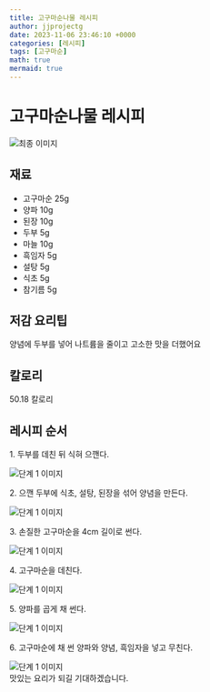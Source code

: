```yaml
---
title: 고구마순나물 레시피
author: jjprojectg
date: 2023-11-06 23:46:10 +0000
categories: [레시피]
tags: [고구마순]
math: true
mermaid: true
---
```

<meta name="og:type" content="website" />
<meta charset="UTF-8">
<div class="header">
<h1>고구마순나물 레시피</h1>
</div>

<div class="container my-4">
<div class="row">
<div class="col-12 col-md-6">
<div class="recipe-image">
<img src="http://www.foodsafetykorea.go.kr/uploadimg/20190409/20190409054715_1554799635774.jpg" class="step-image" alt="최종 이미지">
</div>
</div>
<div class="col-12 col-md-6">
<div class="ingredients">
<h2>재료</h2>
<ul class='card'>
<li> 고구마순 25g </li>
<li>  양파 10g </li>
<li>  된장 10g </li>
<li>  두부 5g </li>
<li>  마늘 10g </li>
<li>  흑임자 5g </li>
<li>  설탕 5g </li>
<li>  식초 5g </li>
<li>  참기름 5g </li>

</ul>
</div>
</div>
<div class="col-12 col-md-6">
<div class="ingredients">
<h2>저감 요리팁</h2>
<div class='card'> 
<p >
양념에 두부를 넣어 나트륨을 줄이고 고소한 맛을 더했어요
</p>
</div>
</div>
<div class="ingredients">
<h2>칼로리</h2>
<div class='card'> 
<p>
50.18 칼로리
</p>
</div>
</div>
</div>
</div>

<h2 class="my-4">레시피 순서</h2>
<div class="card recipe-card">
<div class="card-body recipe-stesp">
<p class="card-text step-description">1. 두부를 데친 뒤 식혀 으깬다.</p>
<img src="http://www.foodsafetykorea.go.kr/uploadimg/20190409/20190409054753_1554799673808.jpg" alt="단계 1 이미지" class="step-image">
</div>
</div>

<div class="card recipe-card">
<div class="card-body recipe-stesp">
<p class="card-text step-description">2. 으깬 두부에 식초, 설탕, 된장을 섞어 양념을 만든다.</p>
<img src="http://www.foodsafetykorea.go.kr/uploadimg/20190409/20190409054808_1554799688544.jpg" alt="단계 1 이미지" class="step-image">
</div>
</div>

<div class="card recipe-card">
<div class="card-body recipe-stesp">
<p class="card-text step-description">3. 손질한 고구마순을 4cm 길이로 썬다.</p>
<img src="http://www.foodsafetykorea.go.kr/uploadimg/20190409/20190409054824_1554799704223.jpg" alt="단계 1 이미지" class="step-image">
</div>
</div>

<div class="card recipe-card">
<div class="card-body recipe-stesp">
<p class="card-text step-description">4. 고구마순을 데친다.</p>
<img src="http://www.foodsafetykorea.go.kr/uploadimg/20190409/20190409054837_1554799717099.jpg" alt="단계 1 이미지" class="step-image">
</div>
</div>

<div class="card recipe-card">
<div class="card-body recipe-stesp">
<p class="card-text step-description">5. 양파를 곱게 채 썬다.</p>
<img src="http://www.foodsafetykorea.go.kr/uploadimg/20190409/20190409054850_1554799730211.jpg" alt="단계 1 이미지" class="step-image">
</div>
</div>

<div class="card recipe-card">
<div class="card-body recipe-stesp">
<p class="card-text step-description">6. 고구마순에 채 썬 양파와 양념, 흑임자을 넣고 무친다.</p>
<img src="http://www.foodsafetykorea.go.kr/uploadimg/20190409/20190409054906_1554799746045.jpg" alt="단계 1 이미지" class="step-image">
</div>
</div>


</div>
맛있는 요리가 되길 기대하겠습니다.
